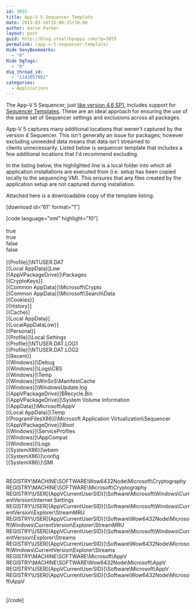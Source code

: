 ```yaml
---
id: 3055
title: App-V 5 Sequencer Template
date: 2013-03-16T15:00:15+10:00
author: Aaron Parker
layout: post
guid: http://blog.stealthpuppy.com/?p=3055
permalink: /app-v-5-sequencer-template/
Hide SexyBookmarks:
  - "0"
Hide OgTags:
  - "0"
dsq_thread_id:
  - "1142057801"
categories:
  - Applications
---
```

The App-V 5 Sequencer, just [like version 4.6 SP1](http://blogs.technet.com/b/appv/archive/2011/05/04/app-v-4-6-sp1-sequencer-project-template-improvements.aspx), includes support for [Sequencer Templates](http://technet.microsoft.com/en-gb/library/jj684290.aspx). These are an ideal approach for ensuring the use of the same set of Sequencer settings and exclusions across all packages.

App-V 5 captures many additional locations that weren't captured by the version 4 Sequencer. This isn't generally an issue for packages; however excluding unneeded data means that data isn't streamed to clients unnecessarily. Listed below is sequencer template that includes a few additional locations that I'd recommend excluding.

In the listing below, the highlighted line is a local folder into which all application installations are executed from (i.e. setup has been copied locally to the sequencing VM). This ensures that any files created by the application setup are not captured during installation.

Attached here is a downloadable copy of the template listing:

<p class="download">
  [download id=&#8221;61&#8243; format=&#8221;1&#8243;]
</p>

[code language=&#8221;xml&#8221; highlight=&#8221;10&#8243;]<?xml version="1.0" encoding="utf-8"?>  
<SequencerTemplate xmlns:xsi="http://www.w3.org/2001/XMLSchema-instance" xmlns:xsd="http://www.w3.org/2001/XMLSchema">  
<AllowMU>true</AllowMU>  
<AppendPackageVersionToFilename>true</AppendPackageVersionToFilename>  
<AllowLocalInteractionToCom>false</AllowLocalInteractionToCom>  
<AllowLocalInteractionToObject>false</AllowLocalInteractionToObject>  
<FileExclusions>  
<string>[{Profile}]\NTUSER.DAT</string>  
<string>[{Local AppData}]Low</string>  
<string>[{AppVPackageDrive}]\Packages</string>  
<string>[{CryptoKeys}]</string>  
<string>[{Common AppData}]\Microsoft\Crypto</string>  
<string>[{Common AppData}]\Microsoft\Search\Data</string>  
<string>[{Cookies}]</string>  
<string>[{History}]</string>  
<string>[{Cache}]</string>  
<string>[{Local AppData}]</string>  
<string>[{LocalAppDataLow}]</string>  
<string>[{Personal}]</string>  
<string>[{Profile}]\Local Settings</string>  
<string>[{Profile}]\NTUSER.DAT.LOG1</string>  
<string>[{Profile}]\NTUSER.DAT.LOG2</string>  
<string>[{Recent}]</string>  
<string>[{Windows}]\Debug</string>  
<string>[{Windows}]\Logs\CBS</string>  
<string>[{Windows}]\Temp</string>  
<string>[{Windows}]\WinSxS\ManifestCache</string>  
<string>[{Windows}]\WindowsUpdate.log</string>  
<string>[{AppVPackageDrive}]\$Recycle.Bin</string>  
<string>[{AppVPackageDrive}]\System Volume Information</string>  
<string>[{AppData}]\Microsoft\AppV</string>  
<string>[{Local AppData}]\Temp</string>  
<string>[{ProgramFilesX86}]\Microsoft Application Virtualization\Sequencer</string>  
<string>[{AppVPackageDrive}]\Boot</string>  
<string>[{Windows}]\ServiceProfiles</string>  
<string>[{Windows}]\AppCompat</string>  
<string>[{Windows}]\Logs</string>  
<string>[{SystemX86}]\wbem</string>  
<string>[{SystemX86}]\config</string>  
<string>[{SystemX86}]\SMI</string>  
</FileExclusions>  
<RegExclusions>  
<string>REGISTRY\MACHINE\SOFTWARE\Wow6432Node\Microsoft\Cryptography</string>  
<string>REGISTRY\MACHINE\SOFTWARE\Microsoft\Cryptography</string>  
<string>REGISTRY\USER\[{AppVCurrentUserSID}]\Software\Microsoft\Windows\CurrentVersion\Internet Settings</string>  
<string>REGISTRY\USER\[{AppVCurrentUserSID}]\Software\Microsoft\Windows\CurrentVersion\Explorer\StreamMRU</string>  
<string>REGISTRY\USER\[{AppVCurrentUserSID}]\Software\Wow6432Node\Microsoft\Windows\CurrentVersion\Explorer\StreamMRU</string>  
<string>REGISTRY\USER\[{AppVCurrentUserSID}]\Software\Microsoft\Windows\CurrentVersion\Explorer\Streams</string>  
<string>REGISTRY\USER\[{AppVCurrentUserSID}]\Software\Wow6432Node\Microsoft\Windows\CurrentVersion\Explorer\Streams</string>  
<string>REGISTRY\MACHINE\SOFTWARE\Microsoft\AppV</string>  
<string>REGISTRY\MACHINE\SOFTWARE\Wow6432Node\Microsoft\AppV</string>  
<string>REGISTRY\USER\[{AppVCurrentUserSID}]\Software\Microsoft\AppV</string>  
<string>REGISTRY\USER\[{AppVCurrentUserSID}]\Software\Wow6432Node\Microsoft\AppV</string>  
</RegExclusions>  
<TargetOSes />  
</SequencerTemplate>[/code]